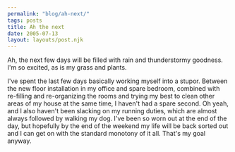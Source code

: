 ```yaml
---
permalink: "blog/ah-next/"
tags: posts
title: Ah the next
date: 2005-07-13
layout: layouts/post.njk
---
```


Ah, the next few days will be filled with rain and thunderstormy goodness. I'm so excited, as is my grass and plants. 

I've spent the last few days basically working myself into a stupor. Between the new floor installation in my office and spare bedroom, combined with re-filling and re-organizing the rooms and trying my best to clean other areas of my house at the same time, I haven't had a spare second. Oh yeah, and I also haven't been slacking on my running duties, which are almost always followed by walking my dog. I've been so worn out at the end of the day, but hopefully by the end of the weekend my life will be back sorted out and I can get on with the standard monotony of it all. That's my goal anyway.